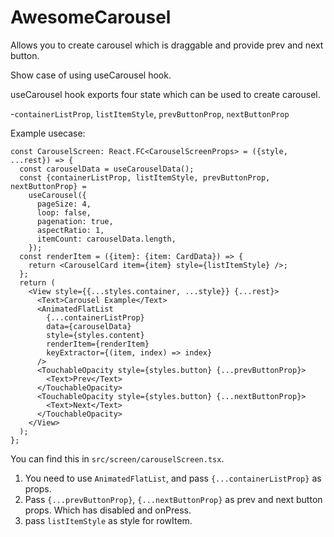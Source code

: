 # AwesomeCarousel

Allows you to create carousel which is draggable and provide prev and next button.

Show case of using useCarousel hook.

useCarousel hook exports four state which can be used to create carousel.

-`containerListProp`, `listItemStyle`, `prevButtonProp`, `nextButtonProp`

Example usecase:

````
const CarouselScreen: React.FC<CarouselScreenProps> = ({style, ...rest}) => {
  const carouselData = useCarouselData();
  const {containerListProp, listItemStyle, prevButtonProp, nextButtonProp} =
    useCarousel({
      pageSize: 4,
      loop: false,
      pagenation: true,
      aspectRatio: 1,
      itemCount: carouselData.length,
    });
  const renderItem = ({item}: {item: CardData}) => {
    return <CarouselCard item={item} style={listItemStyle} />;
  };
  return (
    <View style={{...styles.container, ...style}} {...rest}>
      <Text>Carousel Example</Text>
      <AnimatedFlatList
        {...containerListProp}
        data={carouselData}
        style={styles.content}
        renderItem={renderItem}
        keyExtractor={(item, index) => index}
      />
      <TouchableOpacity style={styles.button} {...prevButtonProp}>
        <Text>Prev</Text>
      </TouchableOpacity>
      <TouchableOpacity style={styles.button} {...nextButtonProp}>
        <Text>Next</Text>
      </TouchableOpacity>
    </View>
  );
};
````

You can find this in `src/screen/carouselScreen.tsx`.

1. You need to use `AnimatedFlatList`, and pass `{...containerListProp}` as props.
2. Pass `{...prevButtonProp}`, `{...nextButtonProp}` as prev and next button props. Which has disabled and onPress.
3. pass `listItemStyle` as style for rowItem.

